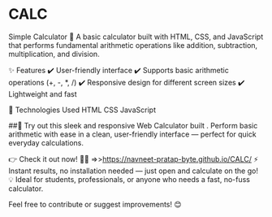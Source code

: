 # CALC
Simple Calculator 🧮
A basic calculator built with HTML, CSS, and JavaScript that performs fundamental arithmetic operations like addition, subtraction, multiplication, and division.

✨ Features
✔️ User-friendly interface
✔️ Supports basic arithmetic operations (+, -, *, /)
✔️ Responsive design for different screen sizes
✔️ Lightweight and fast

📌 Technologies Used
HTML
CSS
JavaScript

##🚀 Try out this sleek and responsive Web Calculator built . Perform basic arithmetic with ease in a clean, user-friendly interface — perfect for quick everyday calculations.

👉 Check it out now! 🧮✨ =>>https://navneet-pratap-byte.github.io/CALC/
⚡ Instant results, no installation needed — just open and calculate on the go!
💡 Ideal for students, professionals, or anyone who needs a fast, no-fuss calculator.

Feel free to contribute or suggest improvements! 😊

